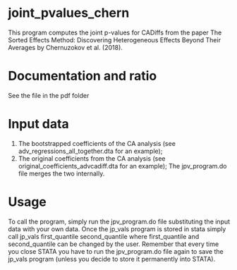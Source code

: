 # joint_pvalues_chern
This program computes the joint p-values for CADiffs from the paper The Sorted Effects Method: Discovering Heterogeneous Effects Beyond Their Averages by Chernuzokov et al. (2018).

# Documentation and ratio
See the file in the pdf folder

# Input data
1) The bootstrapped coefficients of the CA analysis (see adv_regressions_all_together.dta for an example);
2) The original coefficients from the CA analysis (see original_coefficients_advcadiff.dta for an example);
The jpv_program.do file merges the two internally. 

# Usage
To call the program, simply run the jpv_program.do file substituting the input data with your own data. Once the jp_vals program is stored in stata simply call jp_vals first_quantile second_quantile where first_quantile and second_quantile can be changed by the user. Remember that every time you close STATA you have to run the jpv_program.do file again to save the jp_vals program (unless you decide to store it permanently into STATA).
